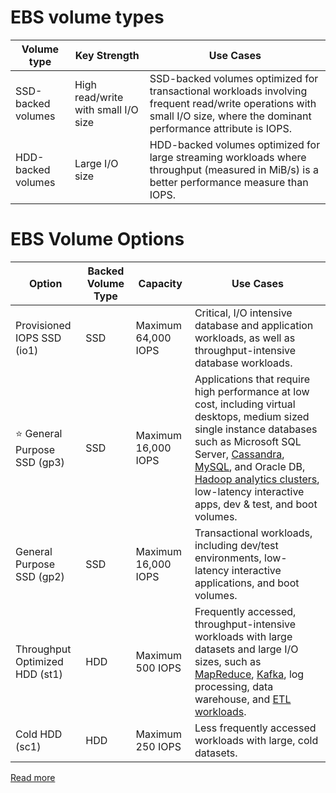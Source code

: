 # EBS volume types

| Volume type        | Key Strength                        | Use Cases                                                                                                                                                                |
|--------------------|-------------------------------------|--------------------------------------------------------------------------------------------------------------------------------------------------------------------------|
| SSD-backed volumes | High read/write with small I/O size | SSD-backed volumes optimized for transactional workloads involving frequent read/write operations with small I/O size, where the dominant performance attribute is IOPS. |
| HDD-backed volumes | Large I/O size                      | HDD-backed volumes optimized for large streaming workloads where throughput (measured in MiB/s) is a better performance measure than IOPS.                               |

# EBS Volume Options

| Option                           | Backed Volume Type | Capacity            | Use Cases                                                                                                                                                                                                                                                                                                                                                                                                                                                                        |
|----------------------------------|--------------------|---------------------|----------------------------------------------------------------------------------------------------------------------------------------------------------------------------------------------------------------------------------------------------------------------------------------------------------------------------------------------------------------------------------------------------------------------------------------------------------------------------------|
| Provisioned IOPS SSD (io1)       | SSD                | Maximum 64,000 IOPS | Critical, I/O intensive database and application workloads, as well as throughput-intensive database workloads.                                                                                                                                                                                                                                                                                                                                                                  |
| :star: General Purpose SSD (gp3) | SSD                | Maximum 16,000 IOPS | Applications that require high performance at low cost, including virtual desktops, medium sized single instance databases such as Microsoft SQL Server, [Cassandra](../../../../1_HLDDesignComponents/3_DatabaseComponents/NoSQL-Databases/ApacheCasandra.md), [MySQL](), and Oracle DB, [Hadoop analytics clusters](../../../../1_HLDDesignComponents/5_BigDataComponents/BatchProcessing/ApacheHadoop/Readme.md), low-latency interactive apps, dev & test, and boot volumes. |
| General Purpose SSD (gp2)        | SSD                | Maximum 16,000 IOPS | Transactional workloads, including dev/test environments, low-latency interactive applications, and boot volumes.                                                                                                                                                                                                                                                                                                                                                                |
| Throughput Optimized HDD (st1)   | HDD                | Maximum 500 IOPS    | Frequently accessed, throughput-intensive workloads with large datasets and large I/O sizes, such as [MapReduce](../../../../1_HLDDesignComponents/5_BigDataComponents/BatchProcessing/MapReduce.md), [Kafka](../../../../1_HLDDesignComponents/4_MessageBrokers/Kafka/Readme.md), log processing, data warehouse, and [ETL workloads]().                                                                                                                                        |
| Cold HDD (sc1)                   | HDD                | Maximum 250 IOPS    | Less frequently accessed workloads with large, cold datasets.                                                                                                                                                                                                                                                                                                                                                                                                                    |

[Read more](https://aws.amazon.com/ebs/volume-types/)

